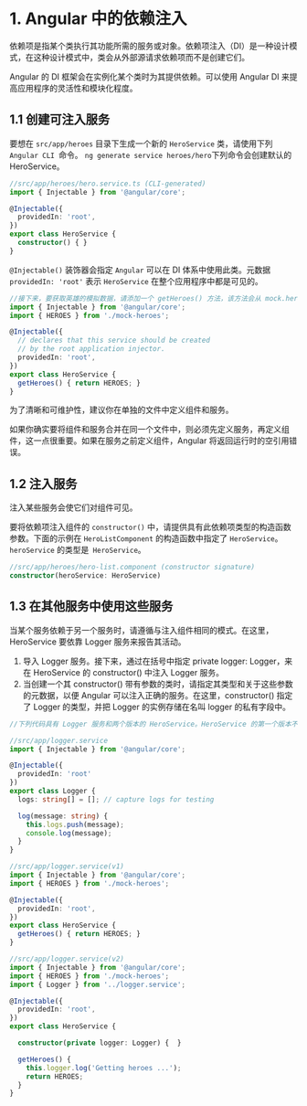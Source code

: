 # 1. Angular 中的依赖注入
依赖项是指某个类执行其功能所需的服务或对象。依赖项注入（DI）是一种设计模式，在这种设计模式中，类会从外部源请求依赖项而不是创建它们。

Angular 的 DI 框架会在实例化某个类时为其提供依赖。可以使用 Angular DI 来提高应用程序的灵活性和模块化程度。

## 1.1 创建可注入服务
要想在 `src/app/heroes` 目录下生成一个新的 `HeroService` 类，请使用下列 `Angular CLI `命令。
`ng generate service heroes/hero`下列命令会创建默认的 HeroService。
```ts
//src/app/heroes/hero.service.ts (CLI-generated)
import { Injectable } from '@angular/core';

@Injectable({
  providedIn: 'root',
})
export class HeroService {
  constructor() { }
}
```
`@Injectable()` 装饰器会指定 `Angular` 可以在 DI 体系中使用此类。元数据 `providedIn: 'root'` 表示 `HeroService` 在整个应用程序中都是可见的。
```ts
//接下来，要获取英雄的模拟数据，请添加一个 getHeroes() 方法，该方法会从 mock.heroes.ts 中返回英雄。
import { Injectable } from '@angular/core';
import { HEROES } from './mock-heroes';

@Injectable({
  // declares that this service should be created
  // by the root application injector.
  providedIn: 'root',
})
export class HeroService {
  getHeroes() { return HEROES; }
}
```
为了清晰和可维护性，建议你在单独的文件中定义组件和服务。

如果你确实要将组件和服务合并在同一个文件中，则必须先定义服务，再定义组件，这一点很重要。如果在服务之前定义组件，Angular 将返回运行时的空引用错误。

## 1.2 注入服务
注入某些服务会使它们对组件可见。

要将依赖项注入组件的 `constructor()` 中，请提供具有此依赖项类型的构造函数参数。下面的示例在 `HeroListComponent` 的构造函数中指定了 `HeroService`。`heroService` 的类型是` HeroService`。
```ts
//src/app/heroes/hero-list.component (constructor signature)
constructor(heroService: HeroService)
```

## 1.3 在其他服务中使用这些服务
当某个服务依赖于另一个服务时，请遵循与注入组件相同的模式。在这里，HeroService 要依靠 Logger 服务来报告其活动。

1. 导入 Logger 服务。接下来，通过在括号中指定 private logger: Logger，来在 HeroService 的 constructor() 中注入 Logger 服务。
2. 当创建一个其 constructor() 带有参数的类时，请指定其类型和关于这些参数的元数据，以便 Angular 可以注入正确的服务。在这里，constructor() 指定了 Logger 的类型，并把 Logger 的实例存储在名叫 logger 的私有字段中。

```ts
//下列代码具有 Logger 服务和两个版本的 HeroService。HeroService 的第一个版本不依赖于 Logger 服务。修改后的第二个版本依赖于 Logger 服务。

//src/app/logger.service
import { Injectable } from '@angular/core';

@Injectable({
  providedIn: 'root'
})
export class Logger {
  logs: string[] = []; // capture logs for testing

  log(message: string) {
    this.logs.push(message);
    console.log(message);
  }
}

//src/app/logger.service(v1)
import { Injectable } from '@angular/core';
import { HEROES } from './mock-heroes';

@Injectable({
  providedIn: 'root',
})
export class HeroService {
  getHeroes() { return HEROES; }
}

//src/app/logger.service(v2)
import { Injectable } from '@angular/core';
import { HEROES } from './mock-heroes';
import { Logger } from '../logger.service';

@Injectable({
  providedIn: 'root',
})
export class HeroService {

  constructor(private logger: Logger) {  }

  getHeroes() {
    this.logger.log('Getting heroes ...');
    return HEROES;
  }
}
```
